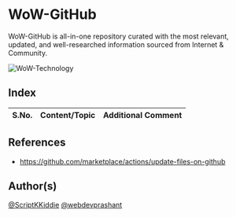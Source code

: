 # WoW-GitHub
WoW-GitHub is all-in-one repository curated with the most relevant, updated, and well-researched information sourced from Internet &amp; Community.

![WoW-Technology](https://img.shields.io/badge/WoW-Technology-brightgreen?style=flat-square&logo=github)

## Index

S.No. | Content/Topic | Additional Comment
--- | --- | ---

## References
- https://github.com/marketplace/actions/update-files-on-github

## Author(s)

[@ScriptKKiddie](https://github.com/ScriptKKiddie)
[@webdevprashant](https://github.com/webdevprashant)
